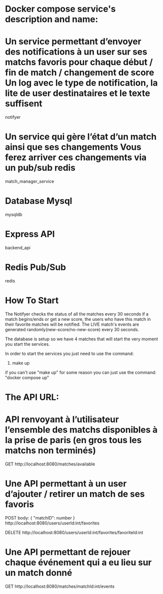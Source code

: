 # Docker compose service's description and name:

# Un service permettant d’envoyer des notifications à un user sur ses matchs favoris pour chaque début / fin de match / changement de score Un log avec le type de notification, la lite de user destinataires et le texte suffisent
notifyer

# Un service qui gère l’état d’un match ainsi que ses changements Vous ferez arriver ces changements via un pub/sub redis
match_manager_service

# Database Mysql
mysqldb

# Express API
backend_api

# Redis Pub/Sub
redis



# How To Start

The Notifyer checks the status of all the matches every 30 seconds if a match begins/ends or get a new score, the users who have this match
in their favorite matches will be notified. The LIVE match's events are generated randomly(new-score/no-new-score) every 30 seconds.

The database is setup so we have 4 matches that will start the very moment you start the services.

In order to start the services you just need to use the command:
1. make up

if you can't use "make up" for some reason you can just use the command: "docker compose up" 



# The API URL:

# API renvoyant à l’utilisateur l’ensemble des matchs disponibles à la prise de paris (en gros tous les matchs non terminés)
GET
http://localhost:8080/matches/available


# Une API permettant à un user d’ajouter / retirer un match de ses favoris
POST
body: {
    "matchID": number
}
http://localhost:8080/users/userId:int/favorites


DELETE
http://localhost:8080/users/userId:int/favorites/favoriteId:int

# Une API permettant de rejouer chaque événement qui a eu lieu sur un match donné
GET
http://localhost:8080/matches/matchId:int/events
